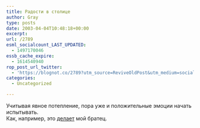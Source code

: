 ```yaml
---
title: Радости в столице
author: Gray
type: posts
date: 2003-04-04T10:48:18+00:00
excerpt:
url: /2789
esml_socialcount_LAST_UPDATED:
  - 1497170046
essb_cache_expire:
  - 1614540940
rop_post_url_twitter:
  - 'https://blognot.co/2789?utm_source=ReviveOldPost&utm_medium=social&utm_campaign=ReviveOldPost'
categories:
  - Uncategorized

---
```








Учитывая явное потепление, пора уже и положительные эмоции начать испытывать.  
Как, например, это <a href="http://aleks.com.ua/archives/000033.html" target="_blank">делает</a> мой братец.